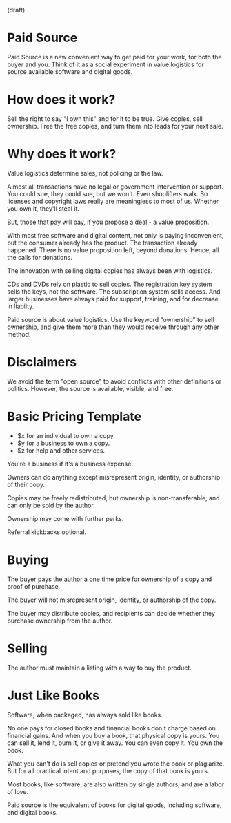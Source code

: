 (draft)

# Paid Source

Paid Source is a new convenient way to get paid for your work, for both the buyer and you. Think of it as a social experiment in value logistics for source available software and digital goods. 

# How does it work?

Sell the right to say "I own this" and for it to be true. Give copies, sell ownership. Free the free copies, and turn them into leads for your next sale. 

# Why does it work?

Value logistics determine sales, not policing or the law.

Almost all transactions have no legal or government intervention or support. You could sue, they could sue, but we won't. Even shoplifters walk. So licenses and copyright laws really are meaningless to most of us. Whether you own it, they'll steal it. 

But, those that pay will pay, if you propose a deal - a value proposition.

With most free software and digital content, not only is paying inconvenient, but the consumer already has the product. The transaction already happened. There is no value proposition left, beyond donations. Hence, all the calls for donations.

The innovation with selling digital copies has always been with logistics. 

CDs and DVDs rely on plastic to sell copies. The registration key system sells the keys, not the software. The subscription system sells access. And larger businesses have always paid for support, training, and for decrease in liabilty.

Paid source is about value logistics. Use the keyword "ownership" to sell ownership, and give them more than they would receive through any other method.


# Disclaimers

We avoid the term "open source" to avoid conflicts with other definitions or politics. However, the source is available, visible, and free.






# Basic Pricing Template

- $x for an individual to own a copy.
- $y for a business to own a copy.
- $z for help and other services.

You're a business if it's a business expense.

Owners can do anything except misrepresent origin, identity, or authorship of their copy.

Copies may be freely redistributed, but ownership is non-transferable, and can only be sold by the author. 

Ownership may come with further perks. 

Referral kickbacks optional.



# Buying

The buyer pays the author a one time price for ownership of a copy and proof of purchase.

The buyer will not misrepresent origin, identity, or authorship of the copy.

The buyer may distribute copies, and recipients can decide whether they purchase ownership from the author.

# Selling

The author must maintain a listing with a way to buy the product.





# Just Like Books

Software, when packaged, has always sold like books.

No one pays for closed books and financial books don't charge based on financial gains. And when you buy a book, that physical copy is yours. You can sell it, lend it, burn it, or give it away. You can even copy it. You own the book. 

What you can't do is sell copies or pretend you wrote the book or plagiarize. But for all practical intent and purposes, the copy of that book is yours.

Most books, like software, are also written by single authors, and are a labor of love.

Paid source is the equivalent of books for digital goods, including software, and digital books.


